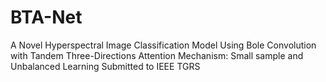 # BTA-Net
A Novel Hyperspectral Image Classification Model Using  Bole Convolution with Tandem Three-Directions Attention Mechanism: Small sample and Unbalanced Learning
Submitted to IEEE TGRS
